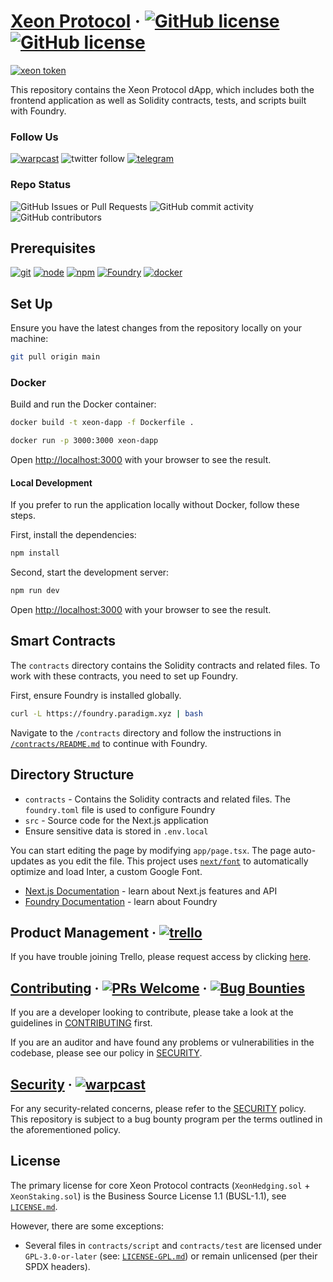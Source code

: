 # [Xeon Protocol](https://xeon-protocol.io) &middot; [![GitHub license](https://img.shields.io/badge/core_license-BUSL_1.1-blue.svg)](https://github.com/xeon-protocol/xeon-dapp/blob/main/LICENSE) [![GitHub license](https://img.shields.io/badge/incl_license-GPL_3.0-blue.svg)](https://github.com/xeon-protocol/xeon-dapp/blob/main/LICENSE-GPL.md)

[![xeon token](https://img.shields.io/badge/$XEON-0x8d65a2eaBDE4B31cbD7E43F27E47559d1CCec86c-8429c6.svg?logo=ethereum)](https://app.uniswap.org/explore/tokens/ethereum/0x8d65a2eabde4b31cbd7e43f27e47559d1ccec86c?chain=mainnet)

This repository contains the Xeon Protocol dApp, which includes both the frontend application as well as Solidity contracts, tests, and scripts built with Foundry.

### Follow Us

[![warpcast](https://img.shields.io/badge/Follow_@xeonprotocol-FFFFFF.svg?logo=farcaster)](https://warpcast.com/xeonprotocol) ![twitter follow](https://img.shields.io/twitter/follow/xeonprotocol) [![telegram](https://img.shields.io/badge/join_telegram-FFFFFF.svg?logo=telegram)](https://t.me/XeonProtocolPortal)

### Repo Status

![GitHub Issues or Pull Requests](https://img.shields.io/github/issues/xeon-protocol/xeon-dapp) ![GitHub commit activity](https://img.shields.io/github/commit-activity/m/xeon-protocol/xeon-dapp) ![GitHub contributors](https://img.shields.io/github/contributors/xeon-protocol/xeon-dapp)

## Prerequisites

[![git](https://img.shields.io/badge/git-any-darkgreen)](https://git-scm.com/downloads) [![node](https://img.shields.io/badge/node.js->_14.2.4-darkgreen)](https://nodejs.org/en/download/) [![npm](https://img.shields.io/badge/npm->=_6-darkgreen)](https://npmjs.com/) [![Foundry](https://img.shields.io/badge/Foundry-v0.2.0-orange)](https://book.getfoundry.sh/) [![docker](https://img.shields.io/badge/docker-optional-blue)](https://www.docker.com/)

## Set Up

Ensure you have the latest changes from the repository locally on your machine:

```sh
git pull origin main
```

### Docker

Build and run the Docker container:

```sh
docker build -t xeon-dapp -f Dockerfile .

docker run -p 3000:3000 xeon-dapp
```

Open [http://localhost:3000](http://localhost:3000) with your browser to see the result.

#### Local Development

If you prefer to run the application locally without Docker, follow these steps.

First, install the dependencies:

```sh
npm install
```

Second, start the development server:

```sh
npm run dev
```

Open [http://localhost:3000](http://localhost:3000) with your browser to see the result.

## Smart Contracts

The `contracts` directory contains the Solidity contracts and related files.
To work with these contracts, you need to set up Foundry.

First, ensure Foundry is installed globally.

```sh
curl -L https://foundry.paradigm.xyz | bash
```

Navigate to the `/contracts` directory and follow the instructions in [`/contracts/README.md`](https://github.com/xeon-protocol/xeon-dapp/blob/main/contracts/README.md) to continue with Foundry.

## Directory Structure

- `contracts` - Contains the Solidity contracts and related files. The `foundry.toml` file is used to configure Foundry
- `src` - Source code for the Next.js application
- Ensure sensitive data is stored in `.env.local`

You can start editing the page by modifying `app/page.tsx`. The page auto-updates as you edit the file.
This project uses [`next/font`](https://nextjs.org/docs/basic-features/font-optimization) to automatically optimize and load Inter, a custom Google Font.

- [Next.js Documentation](https://nextjs.org/docs) - learn about Next.js features and API
- [Foundry Documentation](https://book.getfoundry.sh/) - learn about Foundry

## Product Management &middot; [![trello](https://img.shields.io/badge/Trello-855DCD.svg?logo=trello)](https://trello.com/b/mW198hKo/xeon-protocol-board)

If you have trouble joining Trello, please request access by clicking [here](https://trello.com/invite/b/mW198hKo/ATTIc305ea03ad04139d54ef382b7a276d651224A655/xeon-protocol-board).

## [Contributing](https://github.com/xeon-protocol/xeon-testnet/blob/main/CONTRIBUTING.md) &middot; [![PRs Welcome](https://img.shields.io/badge/PRs-welcome-darkgreen.svg)](https://github.com/xeon-protocol/xeon-dapp/blob/main/CONTRIBUTING.md) &middot; [![Bug Bounties](https://img.shields.io/badge/Bug_Bounties-open-red.svg)](https://github.com/xeon-protocol/xeon-dapp/blob/main/SECURITY.md)

If you are a developer looking to contribute, please take a look at the guidelines in [CONTRIBUTING](https://github.com/xeon-protocol/xeon-testnet/blob/main/CONTRIBUTING.md) first.

If you are an auditor and have found any problems or vulnerabilities in the codebase, please see our policy in [SECURITY](https://github.com/xeon-protocol/xeon-testnet/blob/main/SECURITY.md).

## [Security](https://github.com/xeon-protocol/xeon-dapp/blob/main/SECURITY.md) &middot; [![warpcast](https://img.shields.io/badge/contact_dev-FFFFFF.svg?logo=farcaster)](https://warpcast.com/xeonprotocol)

For any security-related concerns, please refer to the [SECURITY](https://github.com/xeon-protocol/xeon-dapp/blob/main/SECURITY.md) policy. This repository is subject to a bug bounty program per the terms outlined in the aforementioned policy.

## License

The primary license for core Xeon Protocol contracts (`XeonHedging.sol` + `XeonStaking.sol`) is the Business Source License 1.1 (BUSL-1.1), see [`LICENSE.md`](https://github.com/xeon-protocol/xeon-dapp/blob/main/LICENSE.md).

However, there are some exceptions:

- Several files in `contracts/script` and `contracts/test` are licensed under `GPL-3.0-or-later` (see: [`LICENSE-GPL.md`](https://github.com/xeon-protocol/xeon-dapp/blob/main/LICENSE-GPL.md)) or remain unlicensed (per their SPDX headers).
